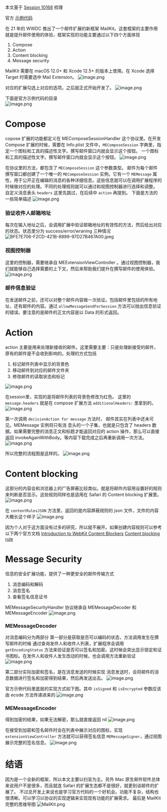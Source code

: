 本文基于 [Session 10168](https://developer.apple.com/videos/play/wwdc2021/10168/) 梳理


官方 [示例代码](https://developer.apple.com/documentation/mailkit/build_mail_app_extensions)


在 21 年的 WWDC 推出了一个邮件扩展的新框架 MailKit。这套框架的主要作用就是提升邮件使用的体验，框架实现的功能主要通过以下四个方面体现

1. Compose 
2. Action
3. Content blocking
4. Message security

MailKit 需要在 macOS 12.0+ 和 Xcode 12.5+ 的版本上使用。在 Xcode 选择 Target 时需要选中 Mail Extension。
![image.png](https://cdn.nlark.com/yuque/0/2021/png/1274781/1624107383217-89ebae45-e0be-4790-991f-573d6eacae71.png#clientId=u2a9b7a7a-2fbd-4&from=paste&height=373&id=u57ae70df&margin=%5Bobject%20Object%5D&name=image.png&originHeight=746&originWidth=1312&originalType=binary&ratio=2&size=98546&status=done&style=none&taskId=ud5faf5fc-32ca-4cc4-b0e5-2457a2926d3&width=656)

对应的扩展勾选上对应的选项。之后就正式开始开发了。
![image.png](https://cdn.nlark.com/yuque/0/2021/png/1274781/1624107415083-1ceabc72-cb01-47fb-bdb7-d3f964ce2d04.png#clientId=u2a9b7a7a-2fbd-4&from=paste&height=373&id=u61eac401&margin=%5Bobject%20Object%5D&name=image.png&originHeight=746&originWidth=1312&originalType=binary&ratio=2&size=156943&status=done&style=none&taskId=u365f6b7d-343a-460c-8683-a74267c30cb&width=656)

下面是官方示例代码的目录                               
![image.png](https://cdn.nlark.com/yuque/0/2021/png/1274781/1624107542127-c84ccee1-25ce-41f2-9060-428edd860632.png#clientId=u2a9b7a7a-2fbd-4&from=paste&height=587&id=u7efdd013&margin=%5Bobject%20Object%5D&name=image.png&originHeight=1174&originWidth=474&originalType=binary&ratio=2&size=352927&status=done&style=none&taskId=u29ebcd4e-ad03-44c2-a2ac-6d079005c0c&width=237)

# Compose
copose 扩展的功能都定义在 MEComposeSessionHandler 这个协议里。在开发 Compose 扩展的时候，需要在 Info.plist 文件中，`MEComposeSession` 字典里，指定一个图标和工具的描述性文字。撰写邮件窗口内就会显示这个按钮。
一个图标和工具的描述性文字。撰写邮件窗口内就会显示这个按钮。
![image.png](https://cdn.nlark.com/yuque/0/2021/png/1274781/1624107475839-b3a3552f-7c2e-4fb0-a0eb-45970fd6c745.png#clientId=u2a9b7a7a-2fbd-4&from=paste&height=373&id=u546473f6&margin=%5Bobject%20Object%5D&name=image.png&originHeight=746&originWidth=1312&originalType=binary&ratio=2&size=171267&status=done&style=none&taskId=u661a88e8-e06e-49fe-bef0-56be4d3dc29&width=656)

在协议里的方法，都包含了 `MEComposeSession` 这个参数类型。
邮件为每个邮件撰写窗口都创建了一个唯一的 `MEComposeSession` 实例。它有一个 `MEMessage` 属性，用于公开正在编辑的消息的各种详细信息。这些信息就可以在调用扩展程序的时候做对应的处理。不同的处理规则就可以通过和视图控制器进行选择和调整。
自定义消息表头 `headers` 这里先跳过，在后续中 `action` 再提到。
下面是方法的一些简单描述
![image.png](https://cdn.nlark.com/yuque/0/2021/png/1274781/1624089664154-04f97606-cc48-45fa-abdc-99eac68c2792.png#clientId=uede728f9-e3ce-4&from=paste&height=359&id=ufb2a0fd0&margin=%5Bobject%20Object%5D&name=image.png&originHeight=718&originWidth=1414&originalType=binary&ratio=2&size=375502&status=done&style=none&taskId=u15efb591-1e1e-4cc6-a462-93b52c3f5dc&width=707)

### 验证收件人邮箱地址
每次在输入地址之后，会调用扩展中验证邮箱地址的有效性的方法，然后给出对应的状态。状态里分为 success/error/wraning 三种情况
![BFE7E706-F2CD-421B-8899-97D27B467A00.jpeg](https://cdn.nlark.com/yuque/0/2021/jpeg/1274781/1624101246172-b602fcd3-9390-469b-9d77-ae45b006f0ef.jpeg#clientId=u57db3155-f7d2-4&from=ui&id=uc0f01923&margin=%5Bobject%20Object%5D&name=BFE7E706-F2CD-421B-8899-97D27B467A00.jpeg&originHeight=99&originWidth=781&originalType=binary&ratio=2&size=20706&status=done&style=none&taskId=u20824c36-e241-4290-aa1b-7c8ad377e85)

### 视图控制器
这里的控制器，需要继承自 MEExtensionViewController 。通过视图控制器，我们就能够自己选择需要的上下文，然后来帮助我们提升在撰写邮件的使用体验。
![image.png](https://cdn.nlark.com/yuque/0/2021/png/1274781/1624108632804-de6082b8-05cb-4cc3-8780-88c46cdd3758.png#clientId=u2a9b7a7a-2fbd-4&from=paste&height=373&id=u92f3f506&margin=%5Bobject%20Object%5D&name=image.png&originHeight=746&originWidth=1312&originalType=binary&ratio=2&size=217597&status=done&style=none&taskId=u278ce806-a586-4dec-984e-b7a16182448&width=656)

### 邮件信息验证
在发送邮件之前，还可以对整个邮件内容做一次验证。包括邮件里包括的所有地址，还有邮件的内容。通过 `allowMessageSendForSession` 方法可以抛出信息验证的错误。要注意的是邮件的正文内容是以 Data 的形式返回。

# Action 
action 主要是用来处理新接收的邮件。这里需要主要：只是处理新接受的邮件，原有的邮件是不会收到影响的。处理的方式包括

1. 标记邮件列表中显示的背景色
2. 移动邮件到对应的邮件文件夹
3. 修改邮件的读取状态和标记

![image.png](https://cdn.nlark.com/yuque/0/2021/png/1274781/1624094248589-ddedee7f-aadb-44b1-b9cb-98a9c83d0594.png#clientId=uede728f9-e3ce-4&from=paste&height=200&id=ua4c09b8a&margin=%5Bobject%20Object%5D&name=image.png&originHeight=400&originWidth=1302&originalType=binary&ratio=2&size=178217&status=done&style=none&taskId=u6a70b913-990c-46dd-93a6-26cd3f8f5f9&width=651)

在session里，实现的是将邮件列表的背景色修改为红色。
这里的 `message.headers` 就是在 compose 扩展方法 `additionalHeaders:` 里拿到的。
![image.png](https://cdn.nlark.com/yuque/0/2021/png/1274781/1624108955755-5b812c42-a4e5-43e4-9eea-e1ef34a1e62c.png#clientId=u2a9b7a7a-2fbd-4&from=paste&height=373&id=u591fe044&margin=%5Bobject%20Object%5D&name=image.png&originHeight=746&originWidth=1312&originalType=binary&ratio=2&size=274818&status=done&style=none&taskId=u41946c15-2812-4126-815a-e559c42447a&width=656)

第一次调用 `decisionAction for message` 方法时， 邮件其实在列表中还未可见。MEMessage 实例将只有消 息头的一个子集，也就是只包含了 headers 数据。如果需要完整的消息正文和标题才能返回对应的 action 操作，那么可以直接返回 invokeAgainWithBody。等内容下载完成之后再重新调用一次方法。
![image.png](https://cdn.nlark.com/yuque/0/2021/png/1274781/1624093582648-1f45f330-8358-4988-a935-3744652739cf.png#clientId=uede728f9-e3ce-4&from=paste&height=116&id=u010508fa&margin=%5Bobject%20Object%5D&name=image.png&originHeight=232&originWidth=1842&originalType=binary&ratio=2&size=175045&status=done&style=none&taskId=ud250a408-8bfd-4a8f-9838-e6c7b10a389&width=921)

所以完整的流程图是这样的。
![image.png](https://cdn.nlark.com/yuque/0/2021/png/1274781/1624108955755-5b812c42-a4e5-43e4-9eea-e1ef34a1e62c.png#clientId=u2a9b7a7a-2fbd-4&from=paste&height=373&id=u591fe044&margin=%5Bobject%20Object%5D&name=image.png&originHeight=746&originWidth=1312&originalType=binary&ratio=2&size=274818&status=done&style=none&taskId=u41946c15-2812-4126-815a-e559c42447a&width=656)

# Content blocking
这部分的内容会和浏览器上的广告屏蔽比较类似。就是将邮件内容用设置好的规则来判断是否显示。这些规则同样也是适用在 Safari 的 Content blocking 扩展里。
![image.png](https://cdn.nlark.com/yuque/0/2021/png/1274781/1624095548768-24a9c7a4-d85b-4a1d-80c5-6c55c73126d2.png#clientId=uede728f9-e3ce-4&from=drop&id=N6Mnu&margin=%5Bobject%20Object%5D&name=image.png&originHeight=144&originWidth=822&originalType=binary&ratio=2&size=32753&status=done&style=none&taskId=u69554a9e-45f4-442d-99fb-37592f127e1)

在 `contentRulesJSON` 方法里，返回的是内容屏蔽规则的 json 文件，文件的内容大概长这个样子
![image.png](https://cdn.nlark.com/yuque/0/2021/png/1274781/1624095842172-a9f3254f-ead3-43d6-809b-ebf09f37b3df.png#clientId=uede728f9-e3ce-4&from=paste&height=226&id=u8607009e&margin=%5Bobject%20Object%5D&name=image.png&originHeight=452&originWidth=1002&originalType=binary&ratio=2&size=142448&status=done&style=none&taskId=ub23fea70-7b62-4108-abd8-749106aa543&width=501)

因为个人对于这方面没有过多的研究，所以就不展开。如果创建内容规则可以参考以下两个官方文档
[Introduction to WebKit Content Blockers](https://webkit.org/blog/3476/content-blockers-first-look/)
[Content blocking rule](https://developer.apple.com/documentation/safariservices/creating_a_content_blocker)

# Message Security
信息的安全扩展功能，提供了一种更安全的邮件传输方式

1. 消息编码和解码
2. 消息签名
3. 查看签名信息证书

MEMessageSecurityHandler 协议继承自 MEMessageDecoder 和 MEMessageEncoder 
![image.png](https://cdn.nlark.com/yuque/0/2021/png/1274781/1624109554399-e372e5c0-03fe-42e7-a92a-35b7a5072411.png#clientId=u2a9b7a7a-2fbd-4&from=paste&height=236&id=u2242bacc&margin=%5Bobject%20Object%5D&name=image.png&originHeight=472&originWidth=1246&originalType=binary&ratio=2&size=209514&status=done&style=none&taskId=ua04f8259-3af1-47cc-a864-618785ddd88&width=623)

### MEMessageDecoder
对消息编码分为两部分
第一部分是获取是否可以编码的状态，方法调用发生在撰写邮件的时候
通过查询发件人和收件人列表，扩展程序会调用 `getEncodingStatus` 方法来验证是否可以签名和加密。这时候会突出显示锁定和证书图标。在发件人和收件人发生改动的时候，也会调用方法重新验证
![image.png](https://cdn.nlark.com/yuque/0/2021/png/1274781/1624109693675-637f1bfb-da89-4207-9f51-c94a84d8507a.png#clientId=u2a9b7a7a-2fbd-4&from=paste&height=373&id=u56777ca1&margin=%5Bobject%20Object%5D&name=image.png&originHeight=746&originWidth=1312&originalType=binary&ratio=2&size=179843&status=done&style=none&taskId=u84affa5d-2f9b-4c82-ae27-10182c2c89d&width=656)

第二部分实际加密和签名，是在消息发送的时候实现
消息发送时，会将邮件的消息数据进行签名和加密得到结果，然后再发送出去。
![image.png](https://cdn.nlark.com/yuque/0/2021/png/1274781/1624109988318-86c3e576-8132-44cf-b51a-6fce9d0ec42b.png#clientId=u2a9b7a7a-2fbd-4&from=paste&height=373&id=u3d2f052c&margin=%5Bobject%20Object%5D&name=image.png&originHeight=746&originWidth=1312&originalType=binary&ratio=2&size=332689&status=done&style=none&taskId=u202519c2-55bc-432a-9ac5-a77579a3d1b&width=656)

官方示例代码里底层的实现方式如下图。其中 `isSigned` 和 `isEncrypted` 参数应该由 ecode 方法传递进来的
![image.png](https://cdn.nlark.com/yuque/0/2021/png/1274781/1624098768982-45050ff7-3362-450a-a4fa-9024105cf824.png#clientId=uede728f9-e3ce-4&from=paste&height=164&id=ucc8679f8&margin=%5Bobject%20Object%5D&name=image.png&originHeight=328&originWidth=952&originalType=binary&ratio=2&size=103538&status=done&style=none&taskId=u427e96af-7900-4e0e-95c8-4a8de8382a3&width=476)

### MEMessageEncoder
得到加密的结果，如果无法解密，那么就直接返回 nil
![image.png](https://cdn.nlark.com/yuque/0/2021/png/1274781/1624110051396-e3a5dde8-40de-4df5-a712-fc7c80df9201.png#clientId=u2a9b7a7a-2fbd-4&from=paste&height=373&id=u7c8a8773&margin=%5Bobject%20Object%5D&name=image.png&originHeight=746&originWidth=1312&originalType=binary&ratio=2&size=347255&status=done&style=none&taskId=u9693d627-f99c-480d-829b-2904abe7014&width=656)

在接受到加密和签名邮件时会在列表中展示对应的图标，实现 `extensionViewController` 方法就可以获得签名信息 `MEMessageSigner`，通过视图展示完整的签名信息。
![image.png](https://cdn.nlark.com/yuque/0/2021/png/1274781/1624110096748-43eabba9-7cf5-4e69-9b1f-8a08523779b1.png#clientId=u2a9b7a7a-2fbd-4&from=paste&height=373&id=ud4a149c3&margin=%5Bobject%20Object%5D&name=image.png&originHeight=746&originWidth=1312&originalType=binary&ratio=2&size=111471&status=done&style=none&taskId=ubc62f365-06ae-4ee7-8ffa-e27423defea&width=656)

# 结语
因为是一个全新的框架，所以本文主要以扫盲为主。另外 Mac 原生邮件软件总体来说用户不是很多，而且就连 Safari 的扩展生态都不是很好，就更别谈邮件的扩展了。
不过总开发上来说也是学习官方代码的一个好机会。功能不复杂，结构也很清晰。可以学习以协议的实现逻辑来实现现有功能的扩展需求。
最后是 MailKit 完整的思维导图
![MailKit.png](https://cdn.nlark.com/yuque/0/2021/png/1274781/1624106655635-e1826187-d99a-4fb4-9de7-101bf0f1f041.png#clientId=u0879fa10-5971-4&from=drop&id=u5f89ddf0&margin=%5Bobject%20Object%5D&name=MailKit.png&originHeight=2154&originWidth=8246&originalType=binary&ratio=2&size=1097666&status=done&style=none&taskId=u3b0ecf4f-f993-4ea4-b8be-7529e2c6e7f)

